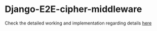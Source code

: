 # Django-E2E-cipher-middleware

Check the detailed working and implementation regarding details <a href="https://medium.com/django-unleashed/protect-and-serve-e2e-encryption-with-django-middleware-137073ad1ffc"> here </a>
